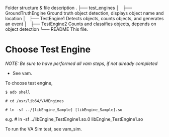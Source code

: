 Folder structure & file description
    .
    ├── test_engines
    │   ├── GroundTruthEngine
              Ground truth object detection, displays object name and location
    │   ├── TestEngine1
              Detects objects, counts objects, and generates an event
    │   ├── TestEngine2
              Counts and classifies objects, depends on object detection
    └── README
          This file.

# Choose Test Engine

_NOTE: Be sure to have performed all vam steps, if not already completed_

* See vam.

To choose test engine,

`$ adb shell`

`# cd /usr/lib64/VAMEngines`

`# ln -sf ../[libEngine_Sample] [libEngine_Sample].so`

e.g. # ln -sf ../libEngine_TestEngine1.so.0 libEngine_TestEngine1.so


To run the VA Sim test, see vam_sim.

